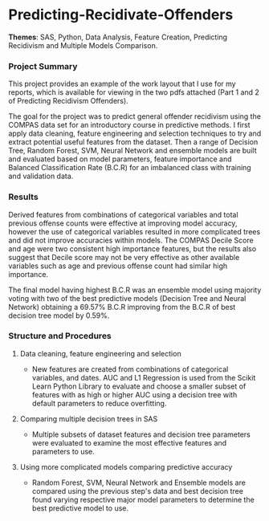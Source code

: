# Predicting-Recidivate-Offenders

**Themes**: SAS, Python, Data Analysis, Feature Creation, Predicting Recidivism and Multiple Models Comparison.

### Project Summary

This project provides an example of the work layout that I use for my reports, which is available for viewing in the two pdfs attached (Part 1 and 2 of Predicting Recidivism Offenders).

The goal for the project was to predict general offender recidivism using the COMPAS data set for an introductory course in predictive methods. I first apply data cleaning, feature engineering and selection techniques to try and extract potential useful features from the dataset. Then a range of Decision Tree, Random Forest, SVM, Neural Network and ensemble models are built and evaluated based on model parameters, feature importance and Balanced Classification Rate (B.C.R) for an imbalanced class with training and validation data. 

### Results

Derived features from combinations of categorical variables and total previous offense counts were effective at improving model accuracy, however the use of categorical variables resulted in  more complicated trees and did not improve accuracies within models. The COMPAS Decile Score and age were two consistent high importance features, but the results also suggest that Decile score may not be very effective as other available variables such as age and previous offense count had similar high importance.

The final model having highest B.C.R was an ensemble model using majority voting with two of the best predictive models (Decision Tree and Neural Network) obtaining a 69.57% B.C.R improving from the B.C.R of best decision tree model by 0.59%.

### Structure and Procedures

 1. Data cleaning, feature engineering and selection
 
    * New features are created from combinations of categorical variables, and dates. AUC and L1 Regression is used from the Scikit Learn Python Library to evaluate and choose a smaller subset of features with as high or higher AUC using a decision tree with default parameters to reduce overfitting. 
    
 2. Comparing multiple decision trees in SAS
     
     * Multiple subsets of dataset features and decision tree parameters were evaluated to examine the most effective features and parameters to use.
     
 3. Using more complicated models comparing predictive accuracy 
 
     * Random Forest, SVM, Neural Network and Ensemble models are compared using the previous step's data and best decision tree found varying respective major model parameters to determine the best predictive model to use.


